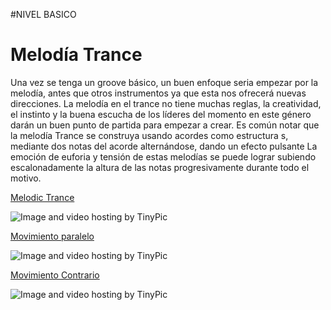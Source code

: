 
#NIVEL BASICO


# Melodía Trance 

Una vez se tenga un groove básico, un buen enfoque seria empezar por la melodía, antes que  otros instrumentos ya que esta nos ofrecerá nuevas direcciones.
La melodía en el trance no tiene muchas reglas, la creatividad, el instinto y la buena escucha de los líderes del momento en este género darán un buen punto de partida para empezar a crear.
Es común notar que la melodía Trance se construya  usando  acordes como estructura s, mediante dos notas  del acorde alternándose, dando un efecto pulsante
La emoción de euforia y tensión de estas melodías se puede lograr subiendo escalonadamente la altura de las notas progresivamente durante todo el motivo.

[Melodic Trance](http://picosong.com/fc8M)

<img src="http://i59.tinypic.com/zlq99u.jpg" border="0" alt="Image and video hosting by TinyPic"></a>


[Movimiento paralelo](http://picosong.com/fchr)

<img src="http://i57.tinypic.com/11t6cr7.jpg" border="0" alt="Image and video hosting by TinyPic"></a>

[Movimiento  Contrario](http://picosong.com/fcAn)

<img src="http://i59.tinypic.com/30bedqu.jpg" border="0" alt="Image and video hosting by TinyPic"></a>



 []() []()


